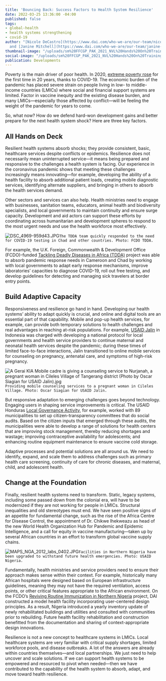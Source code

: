 ```yaml
---
title: 'Bouncing Back: Success Factors to Health System Resilience'
date: 2022-03-25 13:36:00 -04:00
published: false
tags:
- global-health
- health systems strengthening
- covid-19
author: "[Nicole DeCastro](https://www.dai.com/who-we-are/our-team/nicole-decastro)
  and [Janine Mitchell](https://www.dai.com/who-we-are/our-team/janine-mitchell)"
thumbnail-image: "/uploads/sm%20FFCGP_PAK_2021_NVL%20Hands%20On%20Training%20Biosafety%20and%20Biosecurity.jpg"
social-image: "/uploads/sm%20FFCGP_PAK_2021_NVL%20Hands%20On%20Training%20Biosafety%20and%20Biosecurity.jpg"
publication: Developments
---
```


Poverty is the main driver of poor health. In 2020, [extreme poverty rose](https://www.worldbank.org/en/topic/measuringpoverty#1) for the first time in 20 years, thanks to COVID-19. The economic burden of the pandemic has placed severe strain on people living in low- to middle-income countries (LMICs) where social and financial support systems are limited. Factor in vaccine inequity and the existing disease burden, and many LMICs—especially those affected by conflict—will be feeling the weight of the pandemic for years to come. 

So, what now? How do we defend hard-won development gains and better prepare for the next health system shock? Here are three key factors.






## All Hands on Deck

Resilient health systems absorb shocks; they provide consistent, basic, healthcare services despite conflicts or epidemics. Resilience does not necessarily mean uninterrupted service—it means being prepared and responsive to the challenges a health system is facing. Our experience in the coronavirus pandemic shows that meeting these challenges increasingly means innovating—for example, developing the ability of a health facility to absorb additional patient loads, creating mobile diagnostic services, identifying alternate suppliers, and bringing in others to absorb the health services demand. 

Other sectors and services can also help. Health ministries need to engage with businesses, sanitation teams, educators, animal health and biodiversity specialists, and local governments to maintain continuity and ensure surge capacity. Development and aid actors can support these efforts by coordinating across humanitarian and development spheres to respond to the most urgent needs and use the health workforce most effectively.  

![DSC_4969-959d43.JPG](/uploads/DSC_4969-959d43.JPG)`The TDDA team quickly responded to the need for COVID-19 testing in Chad and other countries. Photo: FCDO TDDA.`

For example, the U.K. Foreign, Commonwealth & Development Office (FCDO)-funded [Tackling Deadly Diseases in Africa (TDDA)](https://www.dai.com/our-work/projects/africa-tackling-deadly-diseases-in-africa-program) project was able to absorb pandemic response needs in Cameroon and Chad by working with local governments to adapt early response mechanisms, improve laboratories’ capacities to diagnose COVID-19, roll out free testing, and develop guidelines for detecting and managing sick travelers at border entry points.

## Build Adaptive Capacity

Responsiveness and resilience go hand in hand. Developing our health systems’ ability to adapt quickly is crucial, and online and digital tools are an essential part of that capability. Mobile and pop-up health services, for example, can provide both temporary solutions to health challenges and real advantages in reaching at-risk populations. For example, [USAID Jalin](https://www.dai.com/our-work/projects/indonesia-jalin) in Indonesia was charged with developing a national protocol for local governments and health service providers to continue maternal and neonatal health services despite the pandemic; during these times of limited face-to-face interactions, Jalin transitioned to online mobile services for counseling on pregnancy, antenatal care, and symptoms of high-risk pregnancy.

![A Gerai KIA Mobile cadre is giving a counseling service to Nurjanah, a pregnant woman in Cileles Village of Tangerang district (Photo by Oscar Siagian for USAID Jalin).jpg](/uploads/A%20Gerai%20KIA%20Mobile%20cadre%20is%20giving%20a%20counseling%20service%20to%20Nurjanah,%20a%20pregnant%20woman%20in%20Cileles%20Village%20of%20Tangerang%20district%20(Photo%20by%20Oscar%20Siagian%20for%20USAID%20Jalin).jpg)`Providing mobile counseling services to a pregnant woman in Cileles Village. Photo: Oscar Siagian for USAID Jalin.`

But responsive adaptation to emerging challenges goes beyond technology. Engaging users in shaping service improvements is critical. The USAID Honduras [Local Governance Activity](https://www.dai.com/our-work/projects/honduras-local-governance-activity-hlg), for example, worked with 89 municipalities to set up citizen-transparency committees that do social audits. Based on the citizen inputs that emerged through these audits, the municipalities were able to develop a range of solutions for health centers that are improving stock management, thereby reducing shortages and wastage; improving contraceptive availability for adolescents; and enhancing routine equipment maintenance to ensure vaccine cold storage. 

Adaptive processes and potential solutions are all around us. We need to identify, expand, and scale them to address challenges such as primary health care screening, continuity of care for chronic diseases, and maternal, child, and adolescent health.

## Change at the Foundation

Finally, resilient health systems need to transform. Static, legacy systems, including some passed down from the colonial era, will have to be modernized if they are not working for people in LMICs. Structural inequalities and old stereotypes must end. We have seen positive signs of an appetite for fundamental change, such as the rise of the Africa Centre for Disease Control, the appointment of Dr. Chikwe Ihekweazu as head of the new World Health Organization Hub for Pandemic and Epidemic Intelligence, and a call for equity in vaccine manufacturing—taken up by several African countries in an effort to transform global vaccine supply chains.

![MAPS_NGA_2012_labs_0402.JPG](/uploads/MAPS_NGA_2012_labs_0402.JPG)`Facilities in Northern Nigeria have been upgraded to withstand future health emergencies. Photo: USAID Nigeria.`

Fundamentally, health ministries and service providers need to ensure their approach makes sense within their context. For example, historically many African hospitals were designed based on European infrastructure guidelines, meaning they may not have the required ventilation, access points, or other critical features appropriate to the African environment. On the FCDO’s [Reviving Routine Immunization in Northern Nigeria](https://www.dai.com/our-work/projects/nigeria-partnership-for-reviving-routine-immunization-in-northern-nigeria-slash-maternal-newborn-and-child-health-prrinn-slash-mnch) project, DAI constructed a model health facility incorporating user-centered design principles. As a result, Nigeria introduced a yearly inventory update of newly rehabilitated buildings and utilities and consulted with communities prior to rebuilding. Future health facility rehabilitation and construction benefitted from the documentation and sharing of context-appropriate design innovations. 

Resilience is not a new concept to healthcare systems in LMICs. Local healthcare systems are very familiar with critical supply shortages, limited workforce pools, and disease outbreaks. A lot of the answers are already within countries themselves—and local partnerships. We just need to help uncover and scale solutions. If we can support health systems to be empowered and resourced to pivot when needed—then we have contributed to the capability of the health system to absorb, adapt, and move toward health resilience.  